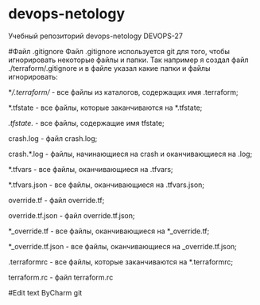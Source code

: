 # devops-netology
Учебный репозиторий devops-netology DEVOPS-27

#Файл .gitignore
Файл .gitignore используется git для того, чтобы игнорировать некоторые файлы и папки.
Так например я создал файл ./terraform/.gitignore и в файле указал какие папки и файлы игнорировать:

**/.terraform/* - все файлы из каталогов, содержащих имя .terraform; 

*.tfstate - все файлы, которые заканчиваются на *.tfstate;

*.tfstate.* - все файлы, содержащие имя tfstate;

crash.log - файл crash.log;

crash.*.log - файлы, начинающиеся на crash и оканчивающиеся на .log;

*.tfvars - все файлы, оканчивающиеся на .tfvars;

*.tfvars.json - все файлы, оканчивающиеся на .tfvars.json;

override.tf - файл override.tf;

override.tf.json - файл override.tf.json;

*_override.tf - все файлы, оканчивающиеся на *_override.tf;

*_override.tf.json - все файлы, оканчивающиеся на _override.tf.json;

.terraformrc - все файлы, которые заканчиваются на *.terraformrc;

terraform.rc - файл terraform.rc

#Edit text ByCharm git
